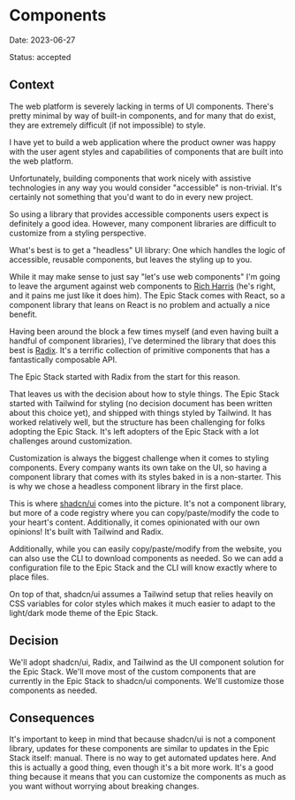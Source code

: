 # Components

Date: 2023-06-27

Status: accepted

## Context

The web platform is severely lacking in terms of UI components. There's pretty
minimal by way of built-in components, and for many that do exist, they are
extremely difficult (if not impossible) to style.

I have yet to build a web application where the product owner was happy with the
user agent styles and capabilities of components that are built into the web
platform.

Unfortunately, building components that work nicely with assistive technologies
in any way you would consider "accessible" is non-trivial. It's certainly not
something that you'd want to do in every new project.

So using a library that provides accessible components users expect is
definitely a good idea. However, many component libraries are difficult to
customize from a styling perspective.

What's best is to get a "headless" UI library: One which handles the logic of
accessible, reusable components, but leaves the styling up to you.

While it may make sense to just say "let's use web components" I'm going to
leave the argument against web components to
[Rich Harris](https://dev.to/richharris/why-i-don-t-use-web-components-2cia)
(he's right, and it pains me just like it does him). The Epic Stack comes with
React, so a component library that leans on React is no problem and actually a
nice benefit.

Having been around the block a few times myself (and even having built a handful
of component libraries), I've determined the library that does this best is
[Radix](https://www.radix-ui.com/). It's a terrific collection of primitive
components that has a fantastically composable API.

The Epic Stack started with Radix from the start for this reason.

That leaves us with the decision about how to style things. The Epic Stack
started with Tailwind for styling (no decision document has been written about
this choice yet), and shipped with things styled by Tailwind. It has worked
relatively well, but the structure has been challenging for folks adopting the
Epic Stack. It's left adopters of the Epic Stack with a lot challenges around
customization.

Customization is always the biggest challenge when it comes to styling
components. Every company wants its own take on the UI, so having a component
library that comes with its styles baked in is a non-starter. This is why we
chose a headless component library in the first place.

This is where [shadcn/ui](https://ui.shadcn.com/) comes into the picture. It's
not a component library, but more of a code registry where you can
copy/paste/modify the code to your heart's content. Additionally, it comes
opinionated with our own opinions! It's built with Tailwind and Radix.

Additionally, while you can easily copy/paste/modify from the website, you can
also use the CLI to download components as needed. So we can add a configuration
file to the Epic Stack and the CLI will know exactly where to place files.

On top of that, shadcn/ui assumes a Tailwind setup that relies heavily on CSS
variables for color styles which makes it much easier to adapt to the light/dark
mode theme of the Epic Stack.

## Decision

We'll adopt shadcn/ui, Radix, and Tailwind as the UI component solution for the
Epic Stack. We'll move most of the custom components that are currently in the
Epic Stack to shadcn/ui components. We'll customize those components as needed.

## Consequences

It's important to keep in mind that because shadcn/ui is not a component
library, updates for these components are similar to updates in the Epic Stack
itself: manual. There is no way to get automated updates here. And this is
actually a good thing, even though it's a bit more work. It's a good thing
because it means that you can customize the components as much as you want
without worrying about breaking changes.
